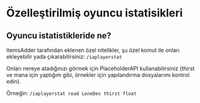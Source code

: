 # Özelleştirilmiş oyuncu istatisikleri

## Oyuncu istatistikleride ne?

ItemsAdder tarafından eklenen özel nitelikler, şu özel komut ile onları ekleyebilir yada çıkarabilirsiniz: `/iaplayerstat`

Onları nereye atadığınızı görmek için PlaceholderAPI kullanabilirsiniz (thirst ve mana için yaptığım gibi, örnekler için yapılandırma dosyalarımı kontrol edin).

Örneğin: `/iaplayerstat read LoneDev thirst float`
